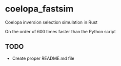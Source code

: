 # coelopa_fastsim

Coelopa inversion selection simulation in Rust

On the order of 600 times faster than the Python script

## TODO

- Create proper README.md file
